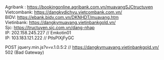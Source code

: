 Agribank : https://bookingonline.agribank.com.vn/muavangSJCtructuyen  
Vietcombank: https://dangkydichvu.vietcombank.com.vn/  
BIDV: https://ebank.bidv.com.vn/DKNHDT/muavang.htm  
Vietinbank: https://dangkymuavang.vietinbankgold.vn/  
Sjc: https://tructuyen.sjc.com.vn/dang-nhap  
IP: 202.158.245.227 // Emkotin01  
IP: 103.183.121.222 // PtlsPlXjFyGC  

POST     jquery.min.js?v=v.1.0.5:2 // https://dangkymuavang.vietinbankgold.vn/ 502 (Bad Gateway)  
